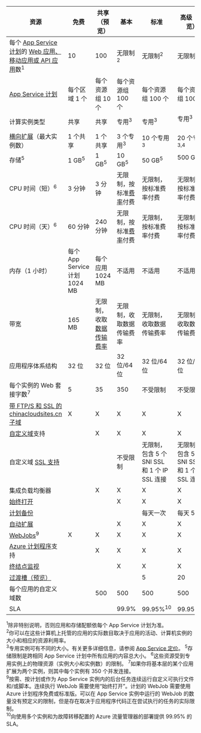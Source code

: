 资源|免费|共享（预览）|基本|标准|高级（预览）</th>
---|---|---|---|---|---
每个 [App Service 计划](/documentation/articles/azure-web-sites-web-hosting-plans-in-depth-overview/)的 [Web 应用、移动应用或 API 应用](/home/features/app-service/)数<sup>1</sup>|10|100|无限制<sup>2</sup>|无限制<sup>2</sup>|无限制<sup>2</sup>
[App Service 计划](/documentation/articles/azure-web-sites-web-hosting-plans-in-depth-overview/)|每个区域 1 个|每个资源组 10 个|每个资源组 100 个|每个资源组 100 个|每个资源组 100 个
计算实例类型|共享|共享|专用<sup>3</sup>|专用<sup>3</sup>|专用<sup>3</sup></p>
[横向扩展](/documentation/articles/web-sites-scale/)（最大实例数）|1 个共享|1 个共享|3 个专用<sup>3</sup>|10 个专用<sup>3</sup>|20 个专用<sup>3,4</sup>
存储<sup>5</sup>|1 GB<sup>5</sup>|1 GB<sup>5</sup>|10 GB<sup>5</sup>|50 GB<sup>5</sup>|500 GB<sup>4,5</sup></p>
CPU 时间（短）<sup>6</sup>|3 分钟|3 分钟|无限制，按标准[费率](/pricing/details/app-service/)</a>付费|无限制，按标准费率付费|无限制，按标准费率付费
CPU 时间（天）<sup>6</sup>|60 分钟|240 分钟|无限制，按标准[费率](/pricing/details/app-service/)</a>付费|无限制，按标准费率付费|无限制，按标准费率付费
内存（1 小时）|每个 App Service 计划 1024 MB|每个应用 1024 MB|不适用|不适用|不适用
带宽|165 MB|无限制，收取[数据传输费率](/pricing/details/data-transfer/)|无限制，收取数据传输费率|无限制，收取数据传输费率|无限制，收取数据传输费率
应用程序体系结构|32 位|32 位|32 位/64 位|32 位/64 位|32 位/64 位
每个实例的 Web 套接字数<sup>7</sup>|5|35|350|不受限制|不受限制
[带 FTP/S 和 SSL 的 chinacloudsites.cn 子域](/documentation/articles/web-sites-configure-ssl-certificate/)|X|X|X|X|X
[自定义域](/documentation/articles/web-sites-custom-domain-name/)支持||X|X|X|X
自定义域 [SSL 支持](/documentation/articles/web-sites-configure-ssl-certificate/)|||不受限制|无限制，包含 5 个 SNI SSL 和 1 个 IP SSL 连接|无限制，包含 5 个 SNI SSL 和 1 个 IP SSL 连接
集成负载均衡器||X|X|X|X
[始终打开](/documentation/articles/web-sites-configure/)|||X|X|X
[计划备份](/documentation/articles/web-sites-backup/)||||每天一次|每天 50 次
[自动扩展](/documentation/articles/web-sites-scale/)|||X|X|X
[WebJobs](/documentation/articles/web-sites-create-web-jobs/)<sup>9</sup>|X|X|X|X|X
[Azure 计划程序](/home/features/scheduler/)支持||X|X|X|X
[终结点监视](/documentation/articles/web-sites-monitor/)|||X|X|X
[过渡槽（预览）](/documentation/articles/web-sites-staged-publishing/)||||5|20
每个应用的自定义域数</a>||500|500|500|500
SLA||<p>|99\.9%|99\.95%<sup>10</sup>|99\.95%<sup>10</sup>

<sup>1</sup>除非特别说明，否则应用和存储配额依每个 App Service 计划为准。  
<sup>2</sup>你可以在这些计算机上托管的应用的实际数目取决于应用的活动、计算机实例的大小和相应的资源利用率。  
<sup>3</sup>专用实例可有不同的大小。有关更多详细信息，请参阅 [App Service 定价](/pricing/details/app-service/)。
<sup>5</sup>存储限制是跨相同 App Service 计划中所有应用的内容总大小。
<sup>6</sup>这些资源受到专用实例上的物理资源（实例大小和实例数）的限制。
<sup>7</sup>如果你将基本层的某个应用扩展为两个实例，则其中每个实例有 350 个并发连接。  
<sup>9</sup>按需、按计划或作为 App Service 实例内的后台任务连续运行自定义可执行文件和/或脚本。连续执行 WebJob 需要使用“始终打开”。计划的 WebJob 需要使用 Azure 计划程序免费或标准版。可以在 App Service 实例中运行的 WebJob 的数量没有预定义的限制，但是存在取决于应用程序代码正在尝试执行的任务的实际限制。  
<sup>10</sup>向使用多个实例和为故障转移配置的 Azure 流量管理器的部署提供 99.95% 的 SLA。

<!---HONumber=Mooncake_1017_2016-->